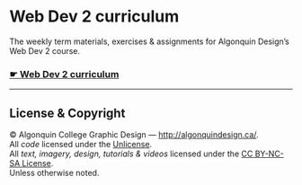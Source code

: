 # Web Dev 2 curriculum

The weekly term materials, exercises & assignments for Algonquin Design’s Web Dev 2 course.

### [☛ Web Dev 2 curriculum](https://learn-the-web.algonquindesign.ca/courses/web-dev-2/)

---

## License & Copyright

© Algonquin College Graphic Design — <http://algonquindesign.ca/>.<br>
All *code* licensed under the [Unlicense](UNLICENSE).<br>
All *text, imagery, design, tutorials & videos* licensed under the [CC BY-NC-SA License](http://creativecommons.org/licenses/by-nc-sa/4.0/).<br>
Unless otherwise noted.
